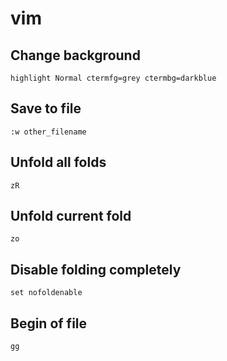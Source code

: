 # vim

## Change background

`highlight Normal ctermfg=grey ctermbg=darkblue`

## Save to file

`:w other_filename`

## Unfold all folds

`zR`

## Unfold current fold

`zo`

## Disable folding completely

`set nofoldenable`

## Begin of file

`gg`
